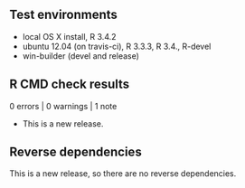 ## Test environments
* local OS X install, R 3.4.2
* ubuntu 12.04 (on travis-ci), R 3.3.3, R 3.4., R-devel
* win-builder (devel and release)

## R CMD check results

0 errors | 0 warnings | 1 note

* This is a new release.

## Reverse dependencies

This is a new release, so there are no reverse dependencies.

